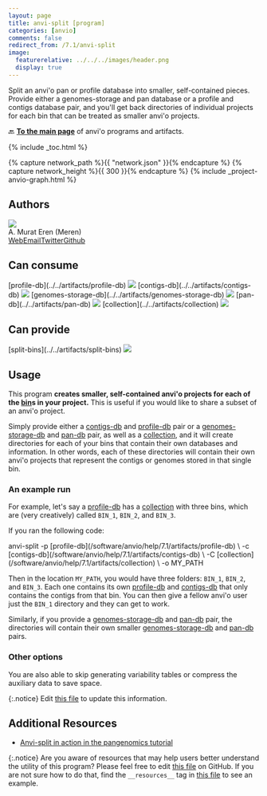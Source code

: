 ```yaml
---
layout: page
title: anvi-split [program]
categories: [anvio]
comments: false
redirect_from: /7.1/anvi-split
image:
  featurerelative: ../../../images/header.png
  display: true
---
```


Split an anvi&#x27;o pan or profile database into smaller, self-contained pieces. Provide either a genomes-storage and pan database or a profile and contigs database pair, and you&#x27;ll get back directories of individual projects for each bin  that can be treated as smaller anvi&#x27;o projects.

🔙 **[To the main page](../../)** of anvi'o programs and artifacts.


{% include _toc.html %}
<div id="svg" class="subnetwork"></div>
{% capture network_path %}{{ "network.json" }}{% endcapture %}
{% capture network_height %}{{ 300 }}{% endcapture %}
{% include _project-anvio-graph.html %}


## Authors

<div class="anvio-person"><div class="anvio-person-info"><div class="anvio-person-photo"><img class="anvio-person-photo-img" src="../../images/authors/meren.jpg" /></div><div class="anvio-person-info-box"><span class="anvio-person-name">A. Murat Eren (Meren)</span><div class="anvio-person-social-box"><a href="http://meren.org" class="person-social" target="_blank"><i class="fa fa-fw fa-home"></i>Web</a><a href="mailto:a.murat.eren@gmail.com" class="person-social" target="_blank"><i class="fa fa-fw fa-envelope-square"></i>Email</a><a href="http://twitter.com/merenbey" class="person-social" target="_blank"><i class="fa fa-fw fa-twitter-square"></i>Twitter</a><a href="http://github.com/meren" class="person-social" target="_blank"><i class="fa fa-fw fa-github"></i>Github</a></div></div></div></div>



## Can consume


<p style="text-align: left" markdown="1"><span class="artifact-r">[profile-db](../../artifacts/profile-db) <img src="../../images/icons/DB.png" class="artifact-icon-mini" /></span> <span class="artifact-r">[contigs-db](../../artifacts/contigs-db) <img src="../../images/icons/DB.png" class="artifact-icon-mini" /></span> <span class="artifact-r">[genomes-storage-db](../../artifacts/genomes-storage-db) <img src="../../images/icons/DB.png" class="artifact-icon-mini" /></span> <span class="artifact-r">[pan-db](../../artifacts/pan-db) <img src="../../images/icons/DB.png" class="artifact-icon-mini" /></span> <span class="artifact-r">[collection](../../artifacts/collection) <img src="../../images/icons/COLLECTION.png" class="artifact-icon-mini" /></span></p>


## Can provide


<p style="text-align: left" markdown="1"><span class="artifact-p">[split-bins](../../artifacts/split-bins) <img src="../../images/icons/CONCEPT.png" class="artifact-icon-mini" /></span></p>


## Usage


This program **creates smaller, self-contained anvi'o projects for each of the <span class="artifact-n">[bin](/software/anvio/help/7.1/artifacts/bin)</span>s in your project.** This is useful if you would like to share a subset of an anvi'o project. 

Simply provide either a <span class="artifact-n">[contigs-db](/software/anvio/help/7.1/artifacts/contigs-db)</span> and <span class="artifact-n">[profile-db](/software/anvio/help/7.1/artifacts/profile-db)</span> pair or a <span class="artifact-n">[genomes-storage-db](/software/anvio/help/7.1/artifacts/genomes-storage-db)</span> and <span class="artifact-n">[pan-db](/software/anvio/help/7.1/artifacts/pan-db)</span> pair, as well as a <span class="artifact-n">[collection](/software/anvio/help/7.1/artifacts/collection)</span>, and it will create directories for each of your bins that contain their own databases and information. In other words, each of these directories will contain their own anvi'o projects that represent the contigs or genomes stored in that single bin. 

### An example run 

For example, let's say a <span class="artifact-n">[profile-db](/software/anvio/help/7.1/artifacts/profile-db)</span> has a <span class="artifact-n">[collection](/software/anvio/help/7.1/artifacts/collection)</span> with three bins, which are (very creatively) called `BIN_1`, `BIN_2`, and `BIN_3`.  

If you ran the following code: 

<div class="codeblock" markdown="1">
anvi&#45;split &#45;p <span class="artifact&#45;n">[profile&#45;db](/software/anvio/help/7.1/artifacts/profile&#45;db)</span> \
           &#45;c <span class="artifact&#45;n">[contigs&#45;db](/software/anvio/help/7.1/artifacts/contigs&#45;db)</span> \
           &#45;C <span class="artifact&#45;n">[collection](/software/anvio/help/7.1/artifacts/collection)</span> \
           &#45;o MY_PATH
</div>

Then in the location `MY_PATH`, you would have three folders: `BIN_1`, `BIN_2`, and `BIN_3`.  Each one contains its own <span class="artifact-n">[profile-db](/software/anvio/help/7.1/artifacts/profile-db)</span> and <span class="artifact-n">[contigs-db](/software/anvio/help/7.1/artifacts/contigs-db)</span> that only contains the contigs from that bin. You can then give a fellow anvi'o user just the `BIN_1` directory and they can get to work. 

Similarly, if you provide a <span class="artifact-n">[genomes-storage-db](/software/anvio/help/7.1/artifacts/genomes-storage-db)</span> and <span class="artifact-n">[pan-db](/software/anvio/help/7.1/artifacts/pan-db)</span> pair, the directories will contain their own smaller <span class="artifact-n">[genomes-storage-db](/software/anvio/help/7.1/artifacts/genomes-storage-db)</span> and <span class="artifact-n">[pan-db](/software/anvio/help/7.1/artifacts/pan-db)</span> pairs. 

### Other options 

You are also able to skip generating variability tables or compress the auxiliary data to save space. 


{:.notice}
Edit [this file](https://github.com/merenlab/anvio/tree/master/anvio/docs/programs/anvi-split.md) to update this information.


## Additional Resources


* [Anvi-split in action in the pangenomics tutorial](http://merenlab.org/2016/11/08/pangenomics-v2/#splitting-the-pangenome)


{:.notice}
Are you aware of resources that may help users better understand the utility of this program? Please feel free to edit [this file](https://github.com/merenlab/anvio/tree/master/bin/anvi-split) on GitHub. If you are not sure how to do that, find the `__resources__` tag in [this file](https://github.com/merenlab/anvio/blob/master/bin/anvi-interactive) to see an example.
